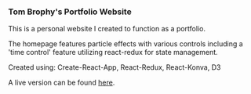 ### Tom Brophy's Portfolio Website

This is a personal website I created to function as a portfolio.

The homepage features particle effects with various controls including a 'time control' feature utilizing react-redux for state management.

Created using:
Create-React-App,
React-Redux,
React-Konva,
D3

A live version can be found [here](http://www.tbrophy.com).
